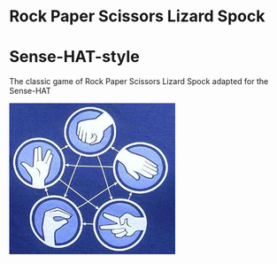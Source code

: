 # Rock Paper Scissors Lizard Spock
# Sense-HAT-style
The classic game of Rock Paper Scissors Lizard Spock adapted for the Sense-HAT 

![](images/rpsls.jpg)

